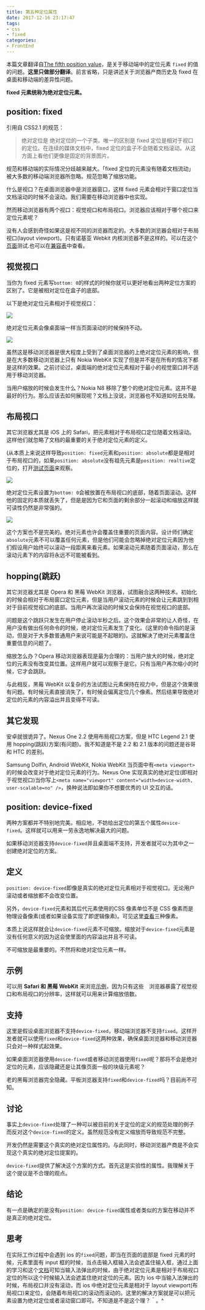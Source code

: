 ```yaml
---
title: 第五种定位属性
date: 2017-12-16 23:17:47
tags:
- css
- fixed
categories:
- FrontEnd
---
```


本篇文章翻译自[The fifth position value](https://www.quirksmode.org/blog/archives/2010/12/the_fifth_posit.html)，是关于移动端中的定位元素 `fixed` 的值的问题。**这里只做部分翻译**。前言省略，只是讲述关于浏览器产商历史及 fixed 在桌面和移动端的差异性问题。

**fixed 元素统称为绝对定位元素。**

## position: fixed

引用自 CSS2.1 的规范：

> 绝对定位是 绝对定位的一个子类。唯一的区别是 fixed 定位是相对于视口的定位。在连续的媒体文档中，fixed 定位的盒子不会随着文档滚动。从这方面上看他们更像是固定的背景图片。

规范和移动端的实际情况分歧越来越大。「fixed 定位的元素没有随着文档流动」被大多数的移动端浏览器所忽略。规范忽略了缩放功能。

什么是视口？在桌面浏览器中是浏览器窗口，这样 fixed 元素会相对于窗口定位当文档滚动的时候不会滚动。我们需要在移动浏览器中也实现。

然而移动浏览器有两个视口：视觉视口和布局视口。浏览器应该相对于哪个视口来定位元素呢？

没有人会感到奇怪如果这是视不同的浏览器而定的。大多数的浏览器会相对于布局视口(layout viewport)。只有诺基亚 Webkit 内核浏览器不是这样的。可以在这个[页面](https://www.quirksmode.org/m/tests/positionfixed.html)测试.也可以在[兼容表](https://www.quirksmode.org/css/css2/mobile.html)中查看。

## 视觉视口

当你为 fixed 元素写`bottom: 0`的样式的时候你就可以更好地看出两种定位方案的区别了。它是被相对定位在盒子的底部。

以下是绝对定位元素相对于视觉视口：

![](/images/visual1.gif)

绝对定位元素会像桌面端一样当页面滚动的时候保持不动。

![](/images/visual2.gif)

虽然这是移动浏览器是很大程度上受到了桌面浏览器的上绝对定位元素的影响，但是在大多数移动浏览器上只有 Nokia WebKit 实现了但是并不是在所有的情况下都是这样的效果。之前讨论过，桌面端的绝对定位元素相对于最小的视觉窗口并不适用于移动浏览器。

当用户缩放的时候会发生什么？Nokia N8 移除了整个的绝对定位元素。这并不是最好的行为。那么应该去如何展现呢？文档上没说，浏览器也不知道如何去处理。

## 布局视口

其它浏览器尤其是 iOS 上的 Safari，把元素相对于布局视口定位随着文档滚动。这样他们就忽略了文档的最重要的关于绝对定位元素的定义。

(从本质上来说这样导致`position: fixed`元素和`position: absolute`都是是相对于布局视口的，如果`position: absolute`没有祖先元素是`position: realtive`定位的，打开[测试页面](https://www.quirksmode.org/m/tests/positionfixed.html)来观察。

![](/images/layout1.gif)

绝对定位元素设置为`bottom: 0`会被放置在布局视口的底部，随着页面滚动。这样他的固定的本质就丢失了，但是是因为它和页面的剩余部分一起滚动和缩放这样就可读性仍然是非常强的。

![](/images/layout2.gif)

这个方案也不是完美的。绝对元素也许会覆盖住重要的页面内容。设计师们确定`absolute`元素不可以覆盖任何元素，但是他们可能会忽略掉绝对定位元素因为他们假设用户始终可以滚动一段距离来看元素。如果滚动元素随着页面滚动，那么在滚动元素下的内容将永远不可能被看到。

## hopping(跳跃)

其它浏览器尤其是 Opera 和 黑莓 WebKit 浏览器，试图融合这两种技术。初始化的时候会相对于布局窗口定位元素，但是当用户滚动元素的时候会让元素跳到到相对于目前视觉视口的底部。当用户再次滚动的时候又会保持在视觉视口的底部。

问题是这个跳跃只发生在用户停止滚动半秒之后。这个效果会非常的让人奇怪，在用户没有做出任何命令的时候，绝对定位元素发生了变化。(这里的命令指的是滚动，但是对于大多数普通用户来说可能是不起眼的)。这就解决了绝对元素覆盖住重要信息的问题了。

缩放怎么办？Opera 移动浏览器表现是最为合理的：当用户放大的时候，绝对定位的元素没有改变其位置。这样用户就可以观察于是它。只有当用户再次缩小的时候，它才会跳跃。

与此相反，黑莓 WebKit 以复杂的方法试图让元素保持在视力中，但是这个效果很有问题。有时候元素直接消失了，有时候会偏离定位几个像素。然后结果导致绝对定位的元素的内容溢出并且变得不可读。

## 其它发现

安卓就很诡异了。Nexus One 2.2 使用布局视口方案，但是 HTC Legend 2.1 使用 hopping(跳跃)方案(有问题)。我不知道是不是 2.2 和 2.1 版本的问题还是谷哥和 HTC 的差别。

Samsung Dolfin, Android WebKit, Nokia WebKit 当页面中有`<meta viewport>`的时候会改变对于绝对定位元素的行为。Nexus One 实现真实的绝对定位(即相对于视觉视口)当你写上`<meta name="viewport" content="width=device-width, user-scalable=no" />`，换种说法即如果你不想要优秀的 UI 交互的话。

## position: device-fixed

两种方案都并不特别地完美。相应地，不妨给出定位的第五个属性`device-fixed`。这样就可以用来一劳永逸地解决最大的问题。

如果移动浏览器支持`device-fixed`并且桌面端不支持，开发者就可以为其中之一创建绝对定位的方案。

## 定义

`position: device-fixed`即像是真实的绝对定位元素相对于视觉视口。无论用户滚动或者缩放都不会改变位置。

另外，`device-fixed`元素和其后代元素使用的CSS 像素单位不是 CSS 像素而是物理设备像素(或者如果设备实现了即逻辑像素)。可见这里[查看](https://www.quirksmode.org/blog/archives/2010/04/a_pixel_is_not.html)三种像素。

本质上说这样就会让`device-fixed`元素不可缩放。缩放对于`device-fixed`元素是没有任何意义的因为这会使里面的内容溢出并且不可读。

不可缩放是最重要的。不然将和绝对定位元素一样。

## 示例

可以用 **Safari 和 黑莓 WebKit** 来浏览[示例](https://www.quirksmode.org/m/tests/devicefixed.html)，因为只有这些　浏览器暴露了视觉视口和布局视口的分辨率，这样就可以用来计算缩放倍数。

## 支持

这里是假设桌面浏览器不支持`device-fixed`，移动端浏览器不支持`fixed`。这样开发者就可以使用`fixed`和`device-fixed`这两种效果，确保桌面浏览器和移动浏览器只会对一种样式起效果。

如果桌面浏览器使用`device-fixed`或者移动浏览器使用`fixed`呢？那将不会是绝对定位的元素，应该隐藏还是让其像页面一般的块级元素呢？

老的黑莓浏览器完全隐藏。平板浏览器支持`fixed`和`device-fixed`吗？目前尚不可知。

## 讨论

事实上`device-fixed`处理了一种可以被目前的关于定位的定义的规范处理的例子而反对这个`device-fixed`的定义。虽然规范没有定义缩放而导致规范不完整。

开发仍然是需要这个真实的绝对定位属性的。与此同时，移动浏览器产商是不会实现这个真实的绝对定位提案的。

`device-fixed`提供了解决这个方案的方式。首先这是实验性的属性。我理解关于这个提议是不合理的观点。

## 结论

有一点是确定的是没有`position: device-fixed`属性或者类似的方案在移动并不是真正的绝对定位。

## 思考

在实际工作过程中会遇到 ios 的`fixed`问题，即当在页面的底部是 fixed 元素的时候，元素里面有 input 框的时候，当点击输入框输入法会遮盖住输入框，通过上面的学习和这个[文档](https://www.quirksmode.org/css/css2/mobile.html)可知当输入法弹出的时候，由于绝对定位元素是相对于布局视口定位的所以这个时候输入法会遮盖住绝对定位的元素。因为 ios 中当输入法弹出的时候，布局视口并没有滚动，而 ios 中绝对定位元素是相对于 layout viewport(布局视口)来定位，会随着布局视口的滚动而滚动的。这里的解决方案就是可以把元素设置为绝对定位或者滚动窗口即可。不知道是不是这个理？＾。^